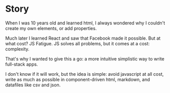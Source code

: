 # Story

When I was 10 years old and learned html, I always wondered why I couldn't create my own elements, or add properties.

Much later I learned React and saw that Facebook made it possible. But at what cost? JS Fatigue. JS solves all problems, but it comes at a cost: complexity.

That's why I wanted to give this a go: a more intuitive simplistic way to write full-stack apps.

I don't know if it will work, but the idea is simple: avoid javascript at all cost, write as much as possible in component-driven html, markdown, and datafiles like csv and json.
